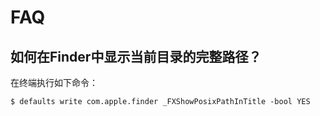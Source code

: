 # FAQ

## 如何在Finder中显示当前目录的完整路径？

在终端执行如下命令：

```
$ defaults write com.apple.finder _FXShowPosixPathInTitle -bool YES
```

